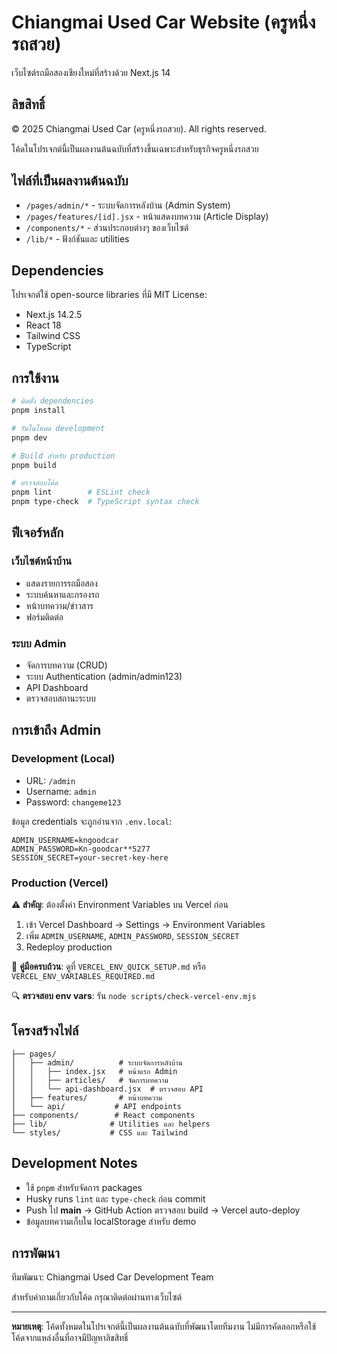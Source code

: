 # Chiangmai Used Car Website (ครูหนึ่งรถสวย)

เว็บไซต์รถมือสองเชียงใหม่ที่สร้างด้วย Next.js 14

## ลิขสิทธิ์

© 2025 Chiangmai Used Car (ครูหนึ่งรถสวย). All rights reserved.

โค้ดในโปรเจกต์นี้เป็นผลงานต้นฉบับที่สร้างขึ้นเฉพาะสำหรับธุรกิจครูหนึ่งรถสวย

## ไฟล์ที่เป็นผลงานต้นฉบับ

- `/pages/admin/*` - ระบบจัดการหลังบ้าน (Admin System)
- `/pages/features/[id].jsx` - หน้าแสดงบทความ (Article Display)
- `/components/*` - ส่วนประกอบต่างๆ ของเว็บไซต์
- `/lib/*` - ฟังก์ชันและ utilities

## Dependencies

โปรเจกต์ใช้ open-source libraries ที่มี MIT License:

- Next.js 14.2.5
- React 18
- Tailwind CSS
- TypeScript

## การใช้งาน

```bash
# ติดตั้ง dependencies
pnpm install

# รันในโหมด development
pnpm dev

# Build สำหรับ production
pnpm build

# ตรวจสอบโค้ด
pnpm lint        # ESLint check
pnpm type-check  # TypeScript syntax check
```

## ฟีเจอร์หลัก

### เว็บไซต์หน้าบ้าน

- แสดงรายการรถมือสอง
- ระบบค้นหาและกรองรถ
- หน้าบทความ/ข่าวสาร
- ฟอร์มติดต่อ

### ระบบ Admin

- จัดการบทความ (CRUD)
- ระบบ Authentication (admin/admin123)
- API Dashboard
- ตรวจสอบสถานะระบบ

## การเข้าถึง Admin

### Development (Local)

- URL: `/admin`
- Username: `admin`
- Password: `changeme123`

ข้อมูล credentials จะถูกอ่านจาก `.env.local`:

```env
ADMIN_USERNAME=kngoodcar
ADMIN_PASSWORD=Kn-goodcar**5277
SESSION_SECRET=your-secret-key-here
```

### Production (Vercel)

**⚠️ สำคัญ**: ต้องตั้งค่า Environment Variables บน Vercel ก่อน

1. เข้า Vercel Dashboard → Settings → Environment Variables
2. เพิ่ม `ADMIN_USERNAME`, `ADMIN_PASSWORD`, `SESSION_SECRET`
3. Redeploy production

📖 **คู่มือครบถ้วน**: ดูที่ `VERCEL_ENV_QUICK_SETUP.md` หรือ `VERCEL_ENV_VARIABLES_REQUIRED.md`

🔍 **ตรวจสอบ env vars**: รัน `node scripts/check-vercel-env.mjs`

## โครงสร้างไฟล์

```text
├── pages/
│   ├── admin/          # ระบบจัดการหลังบ้าน
│   │   ├── index.jsx   # หน้าแรก Admin
│   │   ├── articles/   # จัดการบทความ
│   │   └── api-dashboard.jsx  # ตรวจสอบ API
│   ├── features/       # หน้าบทความ
│   └── api/           # API endpoints
├── components/        # React components
├── lib/              # Utilities และ helpers
└── styles/           # CSS และ Tailwind
```

## Development Notes

- ใช้ `pnpm` สำหรับจัดการ packages
- Husky runs `lint` และ `type-check` ก่อน commit
- Push ไป **main** → GitHub Action ตรวจสอบ build → Vercel auto-deploy
- ข้อมูลบทความเก็บใน localStorage สำหรับ demo

## การพัฒนา

ทีมพัฒนา: Chiangmai Used Car Development Team

สำหรับคำถามเกี่ยวกับโค้ด กรุณาติดต่อผ่านทางเว็บไซต์

---

**หมายเหตุ**: โค้ดทั้งหมดในโปรเจกต์นี้เป็นผลงานต้นฉบับที่พัฒนาโดยทีมงาน
ไม่มีการคัดลอกหรือใช้โค้ดจากแหล่งอื่นที่อาจมีปัญหาลิขสิทธิ์
